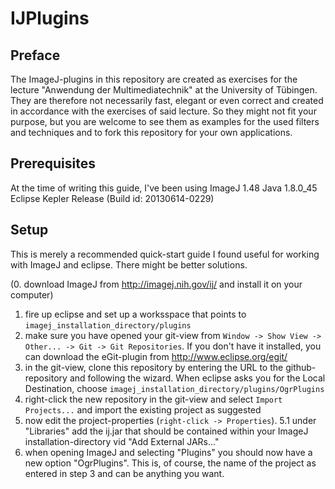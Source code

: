 # IJPlugins
## Preface
The ImageJ-plugins in this repository are created as exercises for the lecture "Anwendung der Multimediatechnik" at the University of Tübingen.
They are therefore not necessarily fast, elegant or even correct and created in accordance with the exercises of said lecture.
So they might not fit your purpose, but you are welcome to see them as examples for the used filters and techniques and to fork this repository for your own applications.

## Prerequisites
At the time of writing this guide, I've been using 
ImageJ 1.48
Java 1.8.0_45
Eclipse Kepler Release (Build id: 20130614-0229)
 
## Setup
This is merely a recommended quick-start guide I found useful for working with ImageJ and eclipse. There might be better solutions. 

(0. download ImageJ from http://imagej.nih.gov/ij/ and install it on your computer)

1. fire up eclipse and set up a worksspace that points to `imagej_installation_directory/plugins`
2. make sure you have opened your git-view from `Window -> Show View -> Other... -> Git -> Git Repositories`. If you don't have it installed, you can download the eGit-plugin from http://www.eclipse.org/egit/
3. in the git-view, clone this repository by entering the URL to the github-repository and following the wizard. When eclipse asks you for the Local Destination, choose `imagej_installation_directory/plugins/OgrPlugins`
4. right-click the new repository in the git-view and select `Import Projects...` and import the existing project as suggested
5. now edit the project-properties (`right-click -> Properties`).
5.1 under "Libraries" add the ij.jar that should be contained within your ImageJ installation-directory vid "Add External JARs..."
6. when opening ImageJ and selecting "Plugins" you should now have a new option "OgrPlugins". This is, of course, the name of the project as entered in step 3 and can be anything you want.
